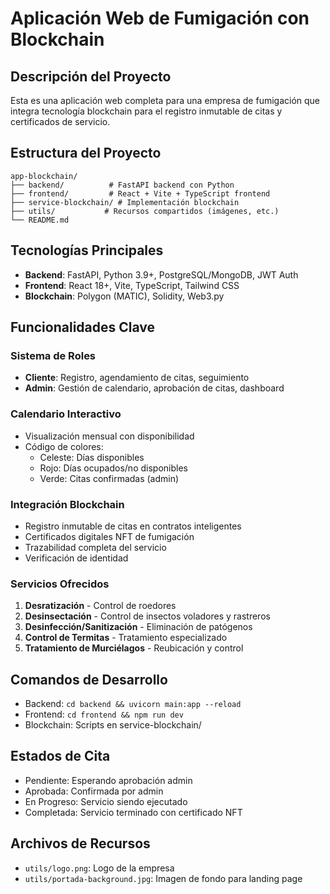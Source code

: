 # Aplicación Web de Fumigación con Blockchain

## Descripción del Proyecto
Esta es una aplicación web completa para una empresa de fumigación que integra tecnología blockchain para el registro inmutable de citas y certificados de servicio.

## Estructura del Proyecto
```
app-blockchain/
├── backend/          # FastAPI backend con Python
├── frontend/         # React + Vite + TypeScript frontend
├── service-blockchain/ # Implementación blockchain
├── utils/           # Recursos compartidos (imágenes, etc.)
└── README.md
```

## Tecnologías Principales
- **Backend**: FastAPI, Python 3.9+, PostgreSQL/MongoDB, JWT Auth
- **Frontend**: React 18+, Vite, TypeScript, Tailwind CSS
- **Blockchain**: Polygon (MATIC), Solidity, Web3.py

## Funcionalidades Clave

### Sistema de Roles
- **Cliente**: Registro, agendamiento de citas, seguimiento
- **Admin**: Gestión de calendario, aprobación de citas, dashboard

### Calendario Interactivo
- Visualización mensual con disponibilidad
- Código de colores:
  - Celeste: Días disponibles
  - Rojo: Días ocupados/no disponibles
  - Verde: Citas confirmadas (admin)

### Integración Blockchain
- Registro inmutable de citas en contratos inteligentes
- Certificados digitales NFT de fumigación
- Trazabilidad completa del servicio
- Verificación de identidad

### Servicios Ofrecidos
1. **Desratización** - Control de roedores
2. **Desinsectación** - Control de insectos voladores y rastreros
3. **Desinfección/Sanitización** - Eliminación de patógenos
4. **Control de Termitas** - Tratamiento especializado
5. **Tratamiento de Murciélagos** - Reubicación y control

## Comandos de Desarrollo
- Backend: `cd backend && uvicorn main:app --reload`
- Frontend: `cd frontend && npm run dev`
- Blockchain: Scripts en service-blockchain/

## Estados de Cita
- Pendiente: Esperando aprobación admin
- Aprobada: Confirmada por admin
- En Progreso: Servicio siendo ejecutado
- Completada: Servicio terminado con certificado NFT

## Archivos de Recursos
- `utils/logo.png`: Logo de la empresa
- `utils/portada-background.jpg`: Imagen de fondo para landing page